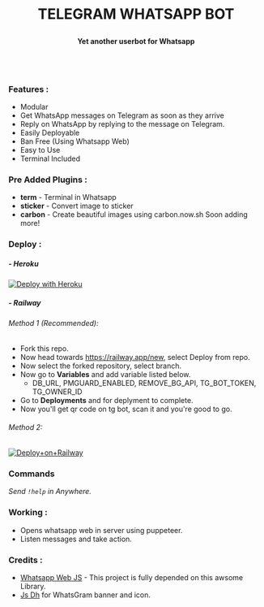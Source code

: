 <h1 align="center">
 
<b>TELEGRAM WHATSAPP BOT</b>
</h1>
<h4 align="center">Yet another userbot for Whatsapp</h4>
<br>

<br>

### Features :

- Modular
- Get WhatsApp messages on Telegram as soon as they arrive
- Reply on WhatsApp by replying to the message on Telegram.
- Easily Deployable
- Ban Free (Using Whatsapp Web)
- Easy to Use
- Terminal Included

### Pre Added Plugins :

- **term** - Terminal in Whatsapp  
- **sticker** - Convert image to sticker
- **carbon** - Create beautiful images using carbon.now.sh
Soon adding more!

### Deploy :

##### - Heroku
[![Deploy with Heroku](https://www.herokucdn.com/deploy/button.svg "Deploy with Heroku")](https://heroku.com/deploy?template=https://github.com/ALBINPRAVEEN/Whatsapp-Telgram_bot "Deploy with Heroku")<br>
<!--- Deploy to Railway -->
##### - Railway
###### Method 1 (Recommended):
- Fork this repo.
- Now head towards https://railway.app/new, select Deploy from repo.
- Now select the forked repository, select branch.
- Now go to <b>Variables</b> and add variable listed below.
   - DB_URL, PMGUARD_ENABLED, REMOVE_BG_API, TG_BOT_TOKEN, TG_OWNER_ID
- Go to <b>Deployments</b> and for deplyment to complete.
- Now you'll get qr code on tg bot, scan it and you're good to go.
 
###### Method 2:
[![Deploy+on+Railway](https://railway.app/button.svg)](https://railway.app/new/template?template=https://github.com/ALBINPRAVEEN/Whatsapp-Telgram_bot&envs=DB_URL,PMGUARD_ENABLED,REMOVE_BG_API,TG_BOT_TOKEN,TG_OWNER_ID&DB_URLDesc=Create+A+Database+In+Mongodb+And+Get+URL.&PMGUARD_ENABLEDDesc=Put+true+to+enable+Pm+Guard.+Default+is+false.&REMOVE_BG_APIDesc=Remove.bg+API+key.+Get+it+from+https://remove.bg&TG_BOT_TOKENDesc=Get+Your+Bot+Token+From+@BotFather.&TG_OWNER_IDDesc=Your+telegram+ID.+Get+your+id+from+@userinfobot)


### Commands

_Send <code>!help</code> in Anywhere._

### Working :

- Opens whatsapp web in server using puppeteer.
- Listen messages and take action.

### Credits :

- [Whatsapp Web JS](https://github.com/pedroslopez/whatsapp-web.js/ "Whatsapp Web JS") - This project is fully depended on this awsome Library.
- [Js Dh](https://t.me/GcamMasterRace) for WhatsGram banner and icon.


